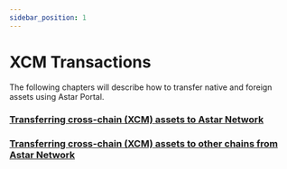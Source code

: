 ```yaml
---
sidebar_position: 1
---
```


# XCM Transactions

The following chapters will describe how to transfer native and foreign assets using Astar Portal.

### [Transferring cross-chain (XCM) assets to Astar Network](/docs/use/user-guides/transfer-tokens#transferring-cross-chain-xcm-assets-into-astar-network)

### [Transferring cross-chain (XCM) assets to other chains from Astar Network](/docs/use/user-guides/transfer-tokens#transferring-cross-chainxcm-assets-to-other-chains-from-astar-network)

